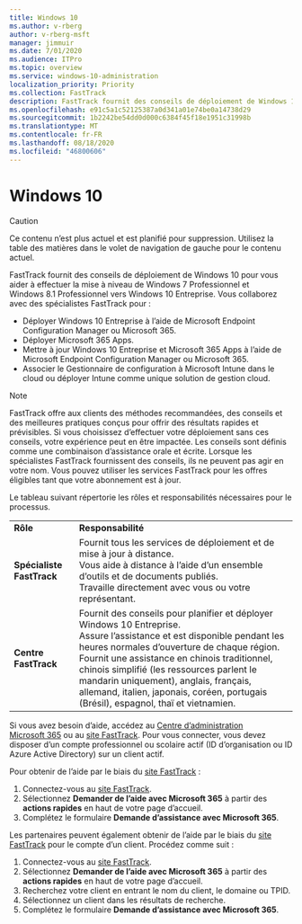 ```yaml
---
title: Windows 10
ms.author: v-rberg
author: v-rberg-msft
manager: jimmuir
ms.date: 7/01/2020
ms.audience: ITPro
ms.topic: overview
ms.service: windows-10-administration
localization_priority: Priority
ms.collection: FastTrack
description: FastTrack fournit des conseils de déploiement de Windows 10 pour vous aider à effectuer la mise à niveau de Windows 7 Professionnel et Windows 8.1 Professionnel vers Windows 10 Entreprise.
ms.openlocfilehash: e91c5a1c52125387a0d341a01e74be0a14738d29
ms.sourcegitcommit: 1b2242be54dd0d000c6384f45f18e1951c31998b
ms.translationtype: MT
ms.contentlocale: fr-FR
ms.lasthandoff: 08/18/2020
ms.locfileid: "46800606"
---
```

# <a name="windows-10"></a>Windows 10

> [!CAUTION]
> Ce contenu n’est plus actuel et est planifié pour suppression. Utilisez la table des matières dans le volet de navigation de gauche pour le contenu actuel.

FastTrack fournit des conseils de déploiement de Windows 10 pour vous aider à effectuer la mise à niveau de Windows 7 Professionnel et Windows 8.1 Professionnel vers Windows 10 Entreprise. Vous collaborez avec des spécialistes FastTrack pour :

- Déployer Windows 10 Entreprise à l’aide de Microsoft Endpoint Configuration Manager ou Microsoft 365.
- Déployer Microsoft 365 Apps. 
- Mettre à jour Windows 10 Entreprise et Microsoft 365 Apps à l’aide de Microsoft Endpoint Configuration Manager ou Microsoft 365.
- Associer le Gestionnaire de configuration à Microsoft Intune dans le cloud ou déployer Intune comme unique solution de gestion cloud.
  
> [!NOTE]
> FastTrack offre aux clients des méthodes recommandées, des conseils et des meilleures pratiques conçus pour offrir des résultats rapides et prévisibles. Si vous choisissez d’effectuer votre déploiement sans ces conseils, votre expérience peut en être impactée. Les conseils sont définis comme une combinaison d’assistance orale et écrite. Lorsque les spécialistes FastTrack fournissent des conseils, ils ne peuvent pas agir en votre nom. Vous pouvez utiliser les services FastTrack pour les offres éligibles tant que votre abonnement est à jour.  
    
Le tableau suivant répertorie les rôles et responsabilités nécessaires pour le processus.

|||
|:-----|:-----|
|**Rôle** <br/> |**Responsabilité** <br/> |
|**Spécialiste FastTrack** <br/> |Fournit tous les services de déploiement et de mise à jour à distance.  <br/> Vous aide à distance à l’aide d’un ensemble d’outils et de documents publiés. <br/> Travaille directement avec vous ou votre représentant.|
|**Centre FastTrack**  <br/> |Fournit des conseils pour planifier et déployer Windows 10 Entreprise.   <br/> Assure l’assistance et est disponible pendant les heures normales d’ouverture de chaque région. <br/> Fournit une assistance en chinois traditionnel, chinois simplifié (les ressources parlent le mandarin uniquement), anglais, français, allemand, italien, japonais, coréen, portugais (Brésil), espagnol, thaï et vietnamien.|
 
Si vous avez besoin d’aide, accédez au [Centre d’administration Microsoft 365](https://go.microsoft.com/fwlink/?linkid=2032704) ou au [site FastTrack](https://go.microsoft.com/fwlink/?linkid=780698). Pour vous connecter, vous devez disposer d’un compte professionnel ou scolaire actif (ID d’organisation ou ID Azure Active Directory) sur un client actif. 

Pour obtenir de l’aide par le biais du [site FastTrack](https://go.microsoft.com/fwlink/?linkid=780698) : 
1.    Connectez-vous au [site FastTrack](https://go.microsoft.com/fwlink/?linkid=780698). 
2.    Sélectionnez **Demander de l’aide avec Microsoft 365** à partir des **actions rapides** en haut de votre page d’accueil.
3.    Complétez le formulaire **Demande d’assistance avec Microsoft 365**.
  
Les partenaires peuvent également obtenir de l’aide par le biais du [site FastTrack](https://go.microsoft.com/fwlink/?linkid=780698) pour le compte d’un client. Procédez comme suit :
1.    Connectez-vous au [site FastTrack](https://go.microsoft.com/fwlink/?linkid=780698). 
2.    Sélectionnez **Demander de l’aide avec Microsoft 365** à partir des **actions rapides** en haut de votre page d’accueil.
3.    Recherchez votre client en entrant le nom du client, le domaine ou TPID.
4.    Sélectionnez un client dans les résultats de recherche.
5.    Complétez le formulaire **Demande d’assistance avec Microsoft 365**.
 
